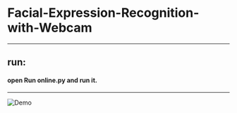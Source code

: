 # Facial-Expression-Recognition-with-Webcam
---
## run:
#### open Run online.py and run it.
---

![Demo](https://user-images.githubusercontent.com/42949071/65071574-c0d53c80-d997-11e9-88a3-10aa123f33a8.jpg)
